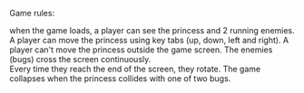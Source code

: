 Game rules:

when the game loads, a player can see the princess and 2 running enemies.
A player can move the princess using key tabs (up, down, left and right). 
A player can't move the princess outside the game screen. 
The enemies (bugs) cross the screen continuously.  
Every time they reach the end of the screen, they rotate.
The game collapses when the princess collides with one of two bugs.
